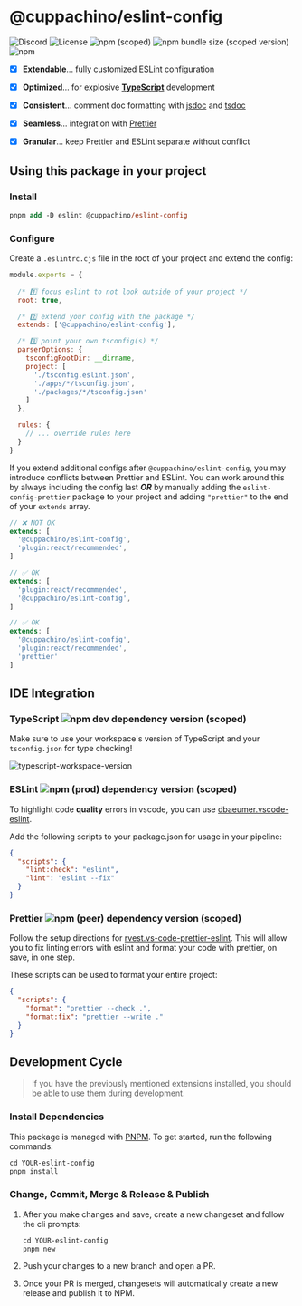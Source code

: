 # @cuppachino/eslint-config

![Discord](https://img.shields.io/discord/1080840305441525766?color=5865f2&label=&logo=discord&logoColor=ffffff)
![License](https://img.shields.io/github/license/cuppachino/eslint-config)
![npm (scoped)](https://img.shields.io/npm/v/@cuppachino/eslint-config?color=%23fb3e44)
![npm bundle size (scoped version)](https://img.shields.io/bundlephobia/min/@cuppachino/eslint-config/latest?color=ffca4a&label=min)
![npm](https://img.shields.io/npm/dw/@cuppachino/eslint-config)

- [x] **Extendable**... fully customized [ESLint](https://eslint.org/) configuration

- [x] **Optimized**... for explosive [**TypeScript**](https://www.typescriptlang.org/) development

- [x] **Consistent**... comment doc formatting with [jsdoc](https://github.com/gajus/eslint-plugin-jsdoc) and [tsdoc](https://tsdoc.org/)

- [x] **Seamless**... integration with [Prettier](https://prettier.io/)

- [x] **Granular**... keep Prettier and ESLint separate without conflict

## Using this package in your project

### Install

```ps
pnpm add -D eslint @cuppachino/eslint-config
```

### Configure

Create a `.eslintrc.cjs` file in the root of your project and extend the config:

```js
module.exports = {
  
  /* 1️⃣ focus eslint to not look outside of your project */
  root: true, 

  /* 2️⃣ extend your config with the package */
  extends: ['@cuppachino/eslint-config'], 

  /* 3️⃣ point your own tsconfig(s) */
  parserOptions: {
    tsconfigRootDir: __dirname,
    project: [
      './tsconfig.eslint.json',
      './apps/*/tsconfig.json',
      './packages/*/tsconfig.json'
    ]
  },

  rules: {
    // ... override rules here
  }
}
```

If you extend additional configs after `@cuppachino/eslint-config`, you may introduce conflicts between Prettier and ESLint. You can work around this by always including the config last ***OR*** by manually adding the `eslint-config-prettier` package to your project and adding `"prettier"` to the end of your `extends` array.

```js
// ❌ NOT OK
extends: [
  '@cuppachino/eslint-config',
  'plugin:react/recommended',
]
```

```js
// ✅ OK
extends: [
  'plugin:react/recommended',
  '@cuppachino/eslint-config',
]
```

```js
// ✅ OK
extends: [
  '@cuppachino/eslint-config',
  'plugin:react/recommended',
  'prettier'
]
```

## IDE Integration

### TypeScript ![npm dev dependency version (scoped)](https://img.shields.io/npm/dependency-version/@cuppachino/eslint-config/dev/typescript?style=flat-square&label)

Make sure to use your workspace's version of TypeScript and your `tsconfig.json` for type checking!

![typescript-workspace-version](https://github.com/cuppachino/eslint-config/blob/faaed332bd057b3f1b22eb875e2d10e66d4c1cdc/typescript-use-workspace-version.png)

### ESLint ![npm (prod) dependency version (scoped)](https://img.shields.io/npm/dependency-version/@cuppachino/eslint-config/eslint?style=flat-square&label)

To highlight code **quality** errors in vscode, you can use [dbaeumer.vscode-eslint](https://github.com/Microsoft/vscode-eslint).

Add the following scripts to your package.json for usage in your pipeline:

```json
{
  "scripts": {
    "lint:check": "eslint",
    "lint": "eslint --fix"
  }
}
```

### Prettier ![npm (peer) dependency version (scoped)](https://img.shields.io/npm/dependency-version/@cuppachino/eslint-config/dev/prettier?style=flat-square&label)

Follow the setup directions for [rvest.vs-code-prettier-eslint](https://github.com/idahogurl/vs-code-prettier-eslint). This will allow you to fix linting errors with eslint and format your code with prettier, on save, in one step.

These scripts can be used to format your entire project:

```json
{
  "scripts": {
    "format": "prettier --check .",
    "format:fix": "prettier --write ."
  }
}
```

## Development Cycle

> If you have the previously mentioned extensions installed, you should be able to use them during development.

### Install Dependencies

This package is managed with [PNPM](https://pnpm.js.org/). To get started, run the following commands:

```ps
cd YOUR-eslint-config
pnpm install
```

### Change, Commit, Merge & Release & Publish

1. After you make changes and save, create a new changeset and follow the cli prompts:

    ```ps
    cd YOUR-eslint-config
    pnpm new
    ```

2. Push your changes to a new branch and open a PR.

3. Once your PR is merged, changesets will automatically create a new
release and publish it to NPM.
